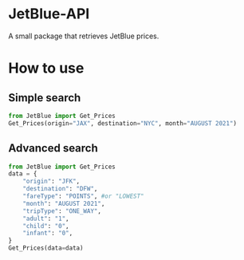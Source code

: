 # JetBlue-API
A small package that retrieves JetBlue prices.

# How to use
## Simple search
```py
from JetBlue import Get_Prices
Get_Prices(origin="JAX", destination="NYC", month="AUGUST 2021")
```
## Advanced search
```py
from JetBlue import Get_Prices
data = {
	"origin": "JFK",
	"destination": "DFW",
	"fareType": "POINTS", #or "LOWEST"
	"month": "AUGUST 2021",
	"tripType": "ONE_WAY",
	"adult": "1",
	"child": "0",
	"infant": "0",
}
Get_Prices(data=data)
```